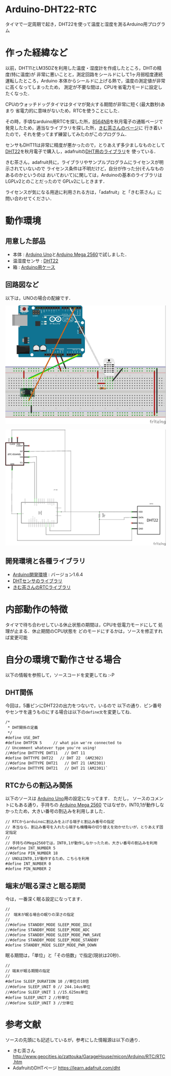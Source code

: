 # Arduino-DHT22-RTC

タイマで一定周期で起き，DHT22を使って温度と湿度を測るArduino用プログラム

# 作った経緯など
以前，DHT11とLM35DZを利用した温度・湿度計を作成したところ，DHTの精度(特に温度)が
非常に悪いことと，測定回路をシールドにして1ヶ月弱程度連続運転したところ，Arduino
本体からシールドに上げる熱で，温度の測定値が非常に高くなってしまったため，
測定が不要な間は，CPUを省電力モードに設定したくなった．

CPUのウォッチドッグタイマはタイマが発火する期間が非常に短く(最大数秒)あまり
省電力的に意味がないため，RTCを使うことにした．

その時，手頃なarduino用RTCを探した所，[8564NB][rtc]を秋月電子の通販ページで
発見したため，適当なライブラリを探した所，[きむ茶さんのページ][kimcha]に
行き着いたので，それを使ってまず練習してみたのがこのプログラム．

センサもDHT11は非常に精度が悪かったので，とりあえず多少ましなものとして
[DHT22][DHT22]を秋月電子で購入し，adafruitの[DHT用のライブラリ][dht]を
使っている．

きむ茶さん，adafruit共に，ライブラリやサンプルプログラムにライセンスが明示されていないので
ライセンス条件は不明だけど，自分が作った分(そんなものあるのかというのは
おいておいて)に関しては，Arduinoの基本のライブラリはLGPLv2とのことだったので
GPLv2にしときます．

ライセンスが気になる用途に利用される方は，「adafruit」と「きむ茶さん」に
問い合わせてください．

# 動作環境

## 用意した部品
* 本体 : [Arduino Uno][Uno]と[Arduino Mega 2560][Mega2560]で試しました．
* 温湿度センサ : [DHT22][DHT22]
* 箱 : [Arduino用ケース][case]

## 回路図など
以下は，UNOの場合の配線です．

![ブレッドボード利用時のイメージ][breadboard]

![回路図][circuit]

## 開発環境と各種ライブラリ
* [Arduino開発環境][ide] : バージョン1.6.4
* [DHTセンサのライブラリ][dht]
* [きむ茶さんのRTCライブラリ][skRTClib]

# 内部動作の特徴
タイマで待ち合わせしている休止状態の期間は，CPUを低電力モードにして
処理が止まる．休止期間のCPU状態を
どのモードにするかは，ソースを修正すれば変更可能


# 自分の環境で動作させる場合
以下の情報を参照して，ソースコードを変更してね :-P

## DHT関係
今回は，5番ピンにDHT22の出力をつないで，いるので
以下の通り．ピン番号やセンサを違うものにする場合は以下の`define文`を変更してね．

    /*
     * DHT関係の定義
     */
    #define USE_DHT
    #define DHTPIN 5     // what pin we're connected to
    // Uncomment whatever type you're using!
    //#define DHTTYPE DHT11   // DHT 11 
    #define DHTTYPE DHT22   // DHT 22  (AM2302)
    //#define DHTTYPE DHT21   // DHT 21 (AM2301)
    //#define DHTTYPE DHT21   // DHT 21 (AM2301)`

## RTCからの割込み関係
以下のソースは
[Arduino Uno][Uno]用の設定になってます．
ただし，
ソースのコメントにもある通り，手持ちの
[Arduino Mega 2560][Mega2560]
ではなぜか，INT0,1が動作しなかったため，大きい番号の割込みを利用しました．

    // RTCからarduinoに割込みを上げる端子と割込み番号の指定
    // 本当なら，割込み番号を入れたら端子も機種毎の切り替えを効かせたいが，とりあえず固定指定
    //
    // 手持ちのMega2560では，INT0,1が動作しなかったため，大きい番号の割込みを利用
    //#define INT_NUMBER 5
    //#define PIN_NUMBER 18
    // UNOはINT0,1が動作するため，こちらを利用
    #define INT_NUMBER 0
    #define PIN_NUMBER 2


## 端末が眠る深さと眠る期間
今は，一番深く眠る設定になってます．

    //
    //　端末が眠る場合の眠りの深さの指定
    //
    //#define STANDBY_MODE SLEEP_MODE_IDLE
    //#define STANDBY_MODE SLEEP_MODE_ADC
    //#define STANDBY_MODE SLEEP_MODE_PWR_SAVE
    //#define STANDBY_MODE SLEEP_MODE_STANDBY
    #define STANDBY_MODE SLEEP_MODE_PWR_DOWN

眠る期間は，「単位」と「その倍数」で指定(現状は20秒)．

    //
    // 端末が眠る期間の指定
    //
    #define SLEEP_DURATION 10 //単位の10倍
    //#define SLEEP_UNIT 0 // 244.14us単位
    //#define SLEEP_UNIT 1 //15.625ms単位
    #define SLEEP_UNIT 2 //秒単位
    //#define SLEEP_UNIT 3 //分単位

# 参考文献
ソースの先頭にも記述しているが，参考にした情報源は以下の通り．
* きむ茶さん <http://www.geocities.jp/zattouka/GarageHouse/micon/Arduino/RTC/RTC.htm>
* AdafruitのDHTページ <https://learn.adafruit.com/dht>

<!--以下はリンクの定義-->
<!--参考文献-->
[kimcha]: <http://www.geocities.jp/zattouka/GarageHouse/micon/Arduino/RTC/RTC.htm> "きむ茶さん"
[dht]: <https://learn.adafruit.com/dht> "AdafruitのDHTページ"

<!--開発環境と各種ライブラリ-->
[ide]: <http://www.arduino.cc/en/Main/Software> "Arduino開発環境"
[dht]: <https://github.com/adafruit/DHT-sensor-library> "DHTセンサのライブラリ"
[skRTClib]: <http://www.geocities.jp/zattouka/GarageHouse/micon/Arduino/RTC/skRTClib.lzh> "きむ茶さんのRTCライブラリ"

<!--ハード関連-->
[Uno]: <http://www.arduino.cc/en/Main/ArduinoBoardUno> "Arduino Uno"
[Mega2560]: <http://www.arduino.cc/en/Main/ArduinoBoardMega2560> "Arduino Mega 2560"
[DHT22]: <http://akizukidenshi.com/catalog/g/gM-07002/> "DHT22(秋月電子通商)"
[case]: <https://www.sengoku.co.jp/mod/sgk\_cart/detail.php?code=EEHD-4CLA> "Arduino用ケース(千石電商)"
[rtc]: <http://akizukidenshi.com/catalog/g/gI-00233/> "3564NB(秋月電子通商)"

<!--イメージファイル-->
[system]: system.jpg "本体写真"
[breadboard]: breadboard.jpg "ブレッドボード利用時の配線イメージ"
[circuit]: circuit.jpg "回路図"


